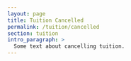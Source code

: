 ```yaml
---
layout: page
title: Tuition Cancelled
permalink: /tuition/cancelled
section: tuition
intro_paragraph: >
  Some text about cancelling tuition.
---
```


